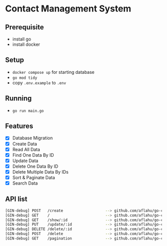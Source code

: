 # Contact Management System

## Prerequisite
- install go
- install docker

## Setup
- `docker compose up` for starting database
- `go mod tidy`
- copy `.env.example` to `.env`

## Running
- `go run main.go`

## Features

- [x] Database Migration
- [x] Create Data
- [x] Read All Data
- [x] Find One Data By ID
- [x] Update Data
- [x] Delete One Data By ID
- [x] Delete Multiple Data By IDs
- [x] Sort & Paginate Data
- [x] Search Data

## API list

```bash
[GIN-debug] POST   /create                   --> github.com/aflahu/go-contact-management/configs.SetupRoutes.func1 (3 handlers)
[GIN-debug] GET    /                         --> github.com/aflahu/go-contact-management/configs.SetupRoutes.func2 (3 handlers)
[GIN-debug] GET    /show/:id                 --> github.com/aflahu/go-contact-management/configs.SetupRoutes.func3 (3 handlers)
[GIN-debug] PUT    /update/:id               --> github.com/aflahu/go-contact-management/configs.SetupRoutes.func4 (3 handlers)
[GIN-debug] DELETE /delete/:id               --> github.com/aflahu/go-contact-management/configs.SetupRoutes.func5 (3 handlers)
[GIN-debug] POST   /delete                   --> github.com/aflahu/go-contact-management/configs.SetupRoutes.func6 (3 handlers)
[GIN-debug] GET    /pagination               --> github.com/aflahu/go-contact-management/configs.SetupRoutes.func7 (3 handlers)
```
